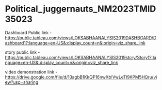 # Political_juggernauts_NM2023TMID35023


Dashboard Public link - https://public.tableau.com/views/LOKSABHAANALYSIS2019DASHBOARD/Dashboard1?:language=en-US&:display_count=n&:origin=viz_share_link


story public link - https://public.tableau.com/views/LOKSABHAANALYSIS2019story/Story1?:language=en-US&:display_count=n&:origin=viz_share_link

video demonstration link - https://drive.google.com/file/d/13agbB1KkQP16nwXbIVwLeTl9KPM5HQru/view?usp=sharing
